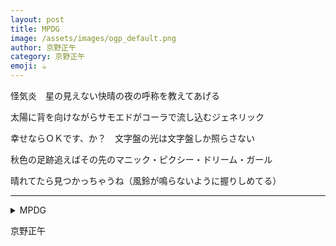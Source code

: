 ```yaml
---
layout: post
title: MPDG
image: /assets/images/ogp_default.png
author: 京野正午
category: 京野正午
emoji: ☕️
---
```


<div class="tanka-area"><div class="tanka">
<p>怪気炎　星の見えない快晴の夜の呼称を教えてあげる</p>

<p>太陽に背を向けながらサモエドがコーラで流し込むジェネリック</p>

<p>幸せならＯＫです、か？　文字盤の光は文字盤しか照らさない</p>

<p>秋色の足跡追えばその先のマニック・ピクシー・ドリーム・ガール</p>

<p>晴れてたら見つかっちゃうね（風鈴が鳴らないように握りしめてる）</p>

</div></div>

---

<details><summary>MPDG</summary>
怪気炎　星の見えない快晴の夜の呼称を教えてあげる<br/>
太陽に背を向けながらサモエドがコーラで流し込むジェネリック<br/>
幸せならOKです、か？　文字盤の光は文字盤しか照らさない<br/>
秋色の足跡追えばその先のマニック・ピクシー・ドリーム・ガール<br/>
晴れてたら見つかっちゃうね（風鈴が鳴らないように握りしめてる）<br/>
<br/>

</details>

京野正午
